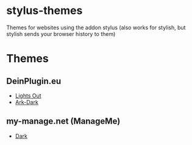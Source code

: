 # stylus-themes
Themes for websites using the addon stylus (also works for stylish, but stylish sends your browser history to them)

# Themes
## DeinPlugin.eu
- [Lights Out](https://userstyles.org/styles/159368/deinplugin-eu-lights-out)
- [Ark-Dark](https://userstyles.org/styles/164425/deinplugin-eu-arc-dark)
## my-manage.net (ManageMe)
- [Dark](https://userstyles.org/styles/171861/manageme-dark-theme)
